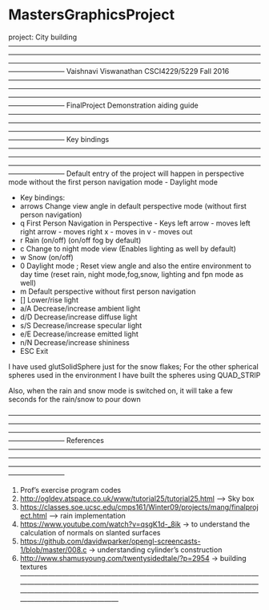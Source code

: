 # MastersGraphicsProject
project: City building
————————————————————————————————————————————————————————————————————————————————————————————————————————————————————
Vaishnavi Viswanathan
CSCI4229/5229 Fall 2016
————————————————————————————————————————————————————————————————————————————————————————————————————————————————————
FinalProject Demonstration aiding guide
————————————————————————————————————————————————————————————————————————————————————————————————————————————————————
Key bindings
————————————————————————————————————————————————————————————————————————————————————————————————————————————————————
Default entry of the project will happen in perspective mode without the first person navigation mode - Daylight mode

 *  Key bindings:
 *  arrows     Change view angle in default perspective mode (without first person navigation)
 *  q          First Person Navigation in Perspective
            - Keys
                left arrow  - moves left
                right arrow - moves right
                x - moves in
                v - moves out
 *  r          Rain (on/off) (on/off fog by default)
 *  c          Change to night mode view (Enables lighting as well by default)
 *  w          Snow (on/off)
 *  0          Daylight mode ; Reset view angle and also the entire environment to day time (reset rain, night mode,fog,snow, lighting and fpn mode as well)
 *  m          Default perspective without first person navigation
 *  []         Lower/rise light
 *  a/A        Decrease/increase ambient light
 *  d/D        Decrease/increase diffuse light
 *  s/S        Decrease/increase specular light
 *  e/E        Decrease/increase emitted light
 *  n/N        Decrease/increase shininess
 *  ESC        Exit
 
I have used glutSolidSphere just for the snow flakes; For the other spherical spheres used in the environment I have built the spheres using QUAD_STRIP

Also, when the rain and snow mode is switched on, it will take a few seconds for the rain/snow to pour down

————————————————————————————————————————————————————————————————————————————————————————————————————————————————————
References
————————————————————————————————————————————————————————————————————————————————————————————————————————————————————
1) Prof’s exercise program codes 
2) http://ogldev.atspace.co.uk/www/tutorial25/tutorial25.html —> Sky box 
3) https://classes.soe.ucsc.edu/cmps161/Winter09/projects/mang/finalproject.html —> rain implementation
4) https://www.youtube.com/watch?v=qsgK1d-_8ik -> to understand the calculation of normals on slanted surfaces
5) https://github.com/davidwparker/opengl-screencasts-1/blob/master/008.c -> understanding cylinder’s construction
6) http://www.shamusyoung.com/twentysidedtale/?p=2954 -> building textures
————————————————————————————————————————————————————————————————————————————————————————————————————————————————————



